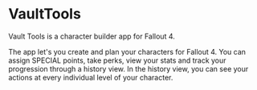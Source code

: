 # VaultTools
Vault Tools is a character builder app for Fallout 4.

The app let's you create and plan your characters for Fallout 4.
You can assign SPECIAL points, take perks, view your stats and track your progression through a history view.
In the history view, you can see your actions at every individual level of your character.
